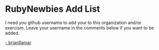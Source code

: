 RubyNewbies Add List
===========

I need you github username to add your to this organization and/or exercism. Leave your username in the comments below if you want to be added.

[- brianllamar](http://github.com/brianllamar)
